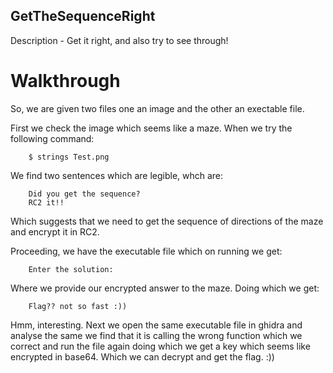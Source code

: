 ## GetTheSequenceRight

Description - Get it right, and also try to see through!

# Walkthrough

So, we are given two files one an image and the other an exectable file.

First we check the image which seems like a maze.
When we try the following command:

        $ strings Test.png 

We find two sentences which are legible, whch are:

        Did you get the sequence?
        RC2 it!!

Which suggests that we need to get the sequence of directions of the maze and encrypt it in RC2.

Proceeding, we have the executable file which on running we get:

        Enter the solution:

Where we provide our encrypted answer to the maze.
Doing which we get:

        Flag?? not so fast :))

Hmm, interesting.
Next we open the same executable file in ghidra and analyse the same
we find that it is calling the wrong function which we correct and run the file again doing which we get a key which seems like encrypted in base64.
Which we can decrypt and get the flag. :))